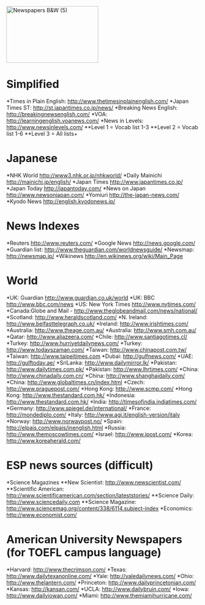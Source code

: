 <a data-flickr-embed="true"  href="https://www.flickr.com/photos/62693815@N03/6277209256/in/photolist-ayGkBN-ayDEMD-ayGksm-J1R8E-ayGkko-MTccC-ayDF4R-ayGkHd-ayHg8x-4XDBD9-48vQEC-8dCC3-ukcyMs-pnbZdd-q6UuCd-6TvTn1-mxQvWf-aUskV-9a8UkV-ayZtHj-w1Tfv7-bcFQm4-7uoKa3-7qW8ee-ayWQ4v-8ycfTU-8aJsRo-b1VKuK-qGUz4M-dEpG5A-3yCizh-eLTWFA-nLouN2-kv12bB-pB92Sx-5kxFn3-mAvKkj-x725Kp-ey5CVs-uA7AGu-dvo8QP-3G8iki-qyWwNm-5emfNh-h86iqB-rVRHj-676DDN-4ojdPW-mLikEZ-Cx82V4" title="Newspapers B&amp;W (5)"><img src="https://farm7.staticflickr.com/6033/6277209256_934f20da10_m.jpg" width="240" height="148" alt="Newspapers B&amp;W (5)"> </a>

# Simplified
*Times in Plain English: http://www.thetimesinplainenglish.com/
*Japan Times ST: http://st.japantimes.co.jp/news/
*Breaking News English: http://breakingnewsenglish.com/
*VOA: http://learningenglish.voanews.com/
*News in Levels: http://www.newsinlevels.com/
**Level 1 = Vocab list 1-3
**Level 2 = Vocab list 1-6
**Level 3 = All lists+

# Japanese
*NHK World http://www3.nhk.or.jp/nhkworld/
*Daily Mainichi http://mainichi.jp/english/
*Japan Times http://www.japantimes.co.jp/
*Japan Today http://japantoday.com/
*News on Japan http://www.newsonjapan.com/
*Yomiuri http://the-japan-news.com/
*Kyodo News http://english.kyodonews.jp/

# News Indexes
*Reuters http://www.reuters.com/
*Google News http://news.google.com/
*Guardian list: http://www.theguardian.com/worldnewsguide/
*Newsmap: http://newsmap.jp/
*Wikinews http://en.wikinews.org/wiki/Main_Page

# World
*UK: Guardian http://www.guardian.co.uk/world
*UK: BBC http://www.bbc.com/news
*US: New York Times http://www.nytimes.com/
*Canada:Globe and Mail - http://www.theglobeandmail.com/news/national/
*Scotland: http://www.heraldscotland.com/
*N. Ireland: http://www.belfasttelegraph.co.uk/
*Ireland: http://www.irishtimes.com/
*Australia: http://www.theage.com.au/
*Australia: http://www.smh.com.au/
*Qatar: http://www.aljazeera.com/
*Chile: http://www.santiagotimes.cl/
*Turkey: http://www.hurriyetdailynews.com/
*Turkey: http://www.todayszaman.com/
*Taiwan: http://www.chinapost.com.tw/
*Taiwan: http://www.taipeitimes.com
*Dubai: http://gulfnews.com/
*UAE: http://gulftoday.ae/
*SriLanka: http://www.dailymirror.lk/
*Pakistan: http://www.dailytimes.com.pk/
*Pakistan: http://www.lhrtimes.com/
*China: http://www.chinadaily.com.cn/
*China: http://www.shanghaidaily.com/
*China: http://www.globaltimes.cn/index.html
*Czech: http://www.praguepost.com/
*Hong Kong: http://www.scmp.com/
*Hong Kong: http://www.thestandard.com.hk/
*Indonesia: http://www.thestandard.com.hk/
*India: http://timesofindia.indiatimes.com/
*Germany: http://www.spiegel.de/international/
*France: http://mondediplo.com/
*Italy: http://www.agi.it/english-version/italy
*Norway: http://www.norwaypost.no/
*Spain: http://elpais.com/elpais/inenglish.html
*Russia: http://www.themoscowtimes.com/
*Israel: http://www.jpost.com/
*Korea: http://www.koreaherald.com/

# ESP news sources (difficult) 
*Science Magazines
**New Scientist: http://www.newscientist.com/
**Scientific American: http://www.scientificamerican.com/section/lateststories/
**Science Daily: http://www.sciencedaily.com
**Science Magazine: http://www.sciencemag.org/content/338/6114.subject-index
*Economics: http://www.economist.com/

# American University Newspapers (for TOEFL campus language)
*Harvard: http://www.thecrimson.com/
*Texas: http://www.dailytexanonline.com/
*Yale: http://yaledailynews.com/
*Ohio: http://www.thelantern.com/
*Princeton: http://www.dailyprincetonian.com/
*Kansas: http://kansan.com/
*UCLA: http://www.dailybruin.com/
*Iowa: http://www.dailyiowan.com/
*Miami: http://www.themiamihurricane.com/

